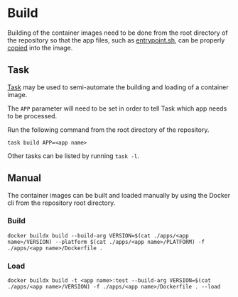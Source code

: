 # Build

Building of the container images need to be done from the root directory of the
repository so that the app files, such as [entrypoint.sh], can be properly
[copied](./dockerfile.md#copy) into the image.

## Task

[Task][task] may be used to semi-automate the building and loading of a
container image.

The `APP` parameter will need to be set in order to tell Task which app needs
to be processed.

Run the following command from the root directory of the repository.

```shell
task build APP=<app name>
```

Other tasks can be listed by running `task -l`.

## Manual

The container images can be built and loaded manually by using the Docker cli
from the repository root directory.

### Build

```shell
docker buildx build --build-arg VERSION=$(cat ./apps/<app name>/VERSION) --platform $(cat ./apps/<app name>/PLATFORM) -f ./apps/<app name>/Dockerfile .
```

### Load

```shell
docker buildx build -t <app name>:test --build-arg VERSION=$(cat ./apps/<app name>/VERSION) -f ./apps/<app name>/Dockerfile . --load
```

[entrypoint.sh]: ./creating-a-new-container-image.md#entrypointsh
[task]: https://github.com/go-task/task
